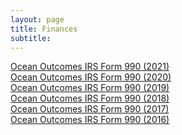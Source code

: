 ```yaml
---
layout: page 
title: Finances
subtitle:
---
```

<a href="https://s3.us-west-2.amazonaws.com/staticassets.oceanoutcomes.org/supporting+documents/Finances/O2+2020+990+Public+Disclosure.pdf" target="blank">Ocean Outcomes IRS Form 990 (2021)</a>  
<a href="https://s3.us-west-2.amazonaws.com/staticassets.oceanoutcomes.org/supporting+documents/Finances/O2+2020+990+Public+Disclosure.pdf" target="blank">Ocean Outcomes IRS Form 990 (2020)</a>  
<a href="https://s3-us-west-2.amazonaws.com/staticassets.oceanoutcomes.org/supporting+documents/Finances/O2+2019+990+Public+Disclosure.pdf" target="blank">Ocean Outcomes IRS Form 990 (2019)</a>  
<a href="https://s3-us-west-2.amazonaws.com/staticassets.oceanoutcomes.org/supporting+documents/Finances/O2+2018+990+Public+Disclosure.pdf" target="blank">Ocean Outcomes IRS Form 990 (2018)</a>  
<a href="https://s3-us-west-2.amazonaws.com/staticassets.oceanoutcomes.org/supporting+documents/Finances/O2+2017+990+Public+Disclosure.pdf" target="blank">Ocean Outcomes IRS Form 990 (2017)</a>  
<a href="https://s3-us-west-2.amazonaws.com/staticassets.oceanoutcomes.org/supporting+documents/Finances/O2+2016+990+Public+Disclosure.pdf" target="blank">Ocean Outcomes IRS Form 990 (2016)</a>
